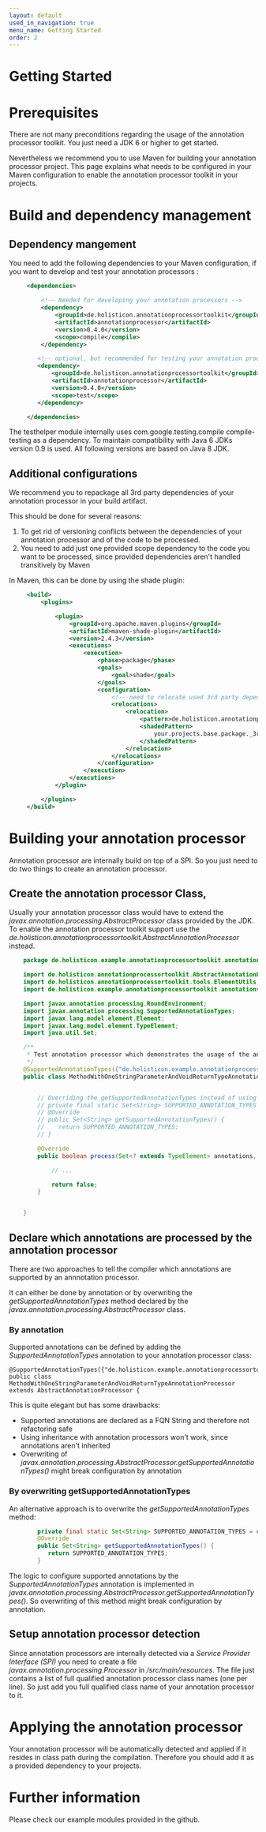```yaml
---
layout: default
used_in_navigation: true
menu_name: Getting Started
order: 2
---
```

# Getting Started

# Prerequisites

There are not many preconditions regarding the usage of the annotation processor toolkit.
You just need a JDK 6 or higher to get started.

Nevertheless we recommend you to use Maven for building your annotation processor project.
This page explains what needs to be configured in your Maven configuration to enable the annotation processor toolkit in your projects.

# Build and dependency management
## Dependency mangement

You need to add the following dependencies to your Maven configuration, if you want to develop and test your annotation processors :

```xml
     <dependencies>

         <!-- Needed for developing your annotation processors -->
         <dependency>
             <groupId>de.holisticon.annotationprocessortoolkit</groupId>
             <artifactId>annotationprocessor</artifactId>
             <version>0.4.0</version>
             <scope>compile</compile>
         </dependency>

        <!-- optional, but recommended for testing your annotation processor -->
        <dependency>
            <groupId>de.holisticon.annotationprocessortoolkit</groupId>
            <artifactId>annotationprocessor</artifactId>
            <version>0.4.0</version>
            <scope>test</scope>
        </dependency>

     </dependencies>
```

The testhelper module internally uses com.google.testing.compile compile-testing as a dependency.
To maintain compatibility with Java 6 JDKs version 0.9 is used. All following versions are based on Java 8 JDK.

## Additional configurations

We recommend you to repackage all 3rd party dependencies of your annotation processor in your build artifact.

This should be done for several reasons:

1. To get rid of versioning conflicts between the dependencies of your annotation processor and of the code to be processed.
2. You need to add just one provided scope dependency to the code you want to be processed, since provided dependencies aren't handled transitively by Maven

In Maven, this can be done by using the shade plugin:

```xml
     <build>
         <plugins>

             <plugin>
                 <groupId>org.apache.maven.plugins</groupId>
                 <artifactId>maven-shade-plugin</artifactId>
                 <version>2.4.3</version>
                 <executions>
                     <execution>
                         <phase>package</phase>
                         <goals>
                             <goal>shade</goal>
                         </goals>
                         <configuration>
                             <!-- need to relocate used 3rd party dependencies and their transitive dependencies -->
                             <relocations>
                                 <relocation>
                                     <pattern>de.holisticon.annotationprocessortoolkit</pattern>
                                     <shadedPattern>
                                         your.projects.base.package._3rdparty.de.holisticon.annotationprocessortoolkit
                                     </shadedPattern>
                                 </relocation>
                             </relocations>
                         </configuration>
                     </execution>
                 </executions>
             </plugin>

         </plugins>
     </build>
```

# Building your annotation processor

Annotation processor are internally build on top of a SPI.
So you just need to do two things to create an annotation processor.

## Create the annotation processor Class‚

Usually your annotation processor class would have to extend the _javax.annotation.processing.AbstractProcessor_ class provided by the JDK.
To enable the annotation processor toolkit support use the _de.holisticon.annotationprocessortoolkit.AbstractAnnotationProcessor_ instead.

```java
    package de.holisticon.example.annotationprocessortoolkit.annotationprocessor;

    import de.holisticon.annotationprocessortoolkit.AbstractAnnotationProcessor;
    import de.holisticon.annotationprocessortoolkit.tools.ElementUtils;
    import de.holisticon.example.annotationprocessortoolkit.annotations.MethodWithOneStringParameterAndVoidReturnTypeAnnotation;

    import javax.annotation.processing.RoundEnvironment;
    import javax.annotation.processing.SupportedAnnotationTypes;
    import javax.lang.model.element.Element;
    import javax.lang.model.element.TypeElement;
    import java.util.Set;

    /**
     * Test annotation processor which demonstrates the usage of the annotation processor toolkit.
     */
    @SupportedAnnotationTypes({"de.holisticon.example.annotationprocessortoolkit.annotations.MethodWithOneStringParameterAndVoidReturnTypeAnnotation"})
    public class MethodWithOneStringParameterAndVoidReturnTypeAnnotationProcessor extends AbstractAnnotationProcessor {


        // Overriding the getSupportedAnnotationTypes instead of using the SupportedAnnotationTypes annotation might be an option this is especially useful if you have inheritance
        // private final static Set<String> SUPPORTED_ANNOTATION_TYPES = createSupportedAnnotationSet(MethodWithOneStringParameterAndVoidReturnTypeAnnotation.class);
        // @Override
        // public Set<String> getSupportedAnnotationTypes() {
        //    return SUPPORTED_ANNOTATION_TYPES;
        // }

        @Override
        public boolean process(Set<? extends TypeElement> annotations, RoundEnvironment roundEnv) {

            // ...

            return false;
        }


    }

```

## Declare which annotations are processed by the annotation processor

There are two approaches to tell the compiler which annotations are supported by an annnotation processor.

It can either be done by annotation or by overwriting the _getSupportedAnnotationTypes_ method declared by the _javax.annotation.processing.AbstractProcessor_ class.

### By annotation

Supported annotations can be defined by adding the _SupportedAnnotationTypes_ annotation to your annotation processor class:

    @SupportedAnnotationTypes({"de.holisticon.example.annotationprocessortoolkit.annotations.MethodWithOneStringParameterAndVoidReturnTypeAnnotation"})
    public class MethodWithOneStringParameterAndVoidReturnTypeAnnotationProcessor extends AbstractAnnotationProcessor {

This is quite elegant but has some drawbacks:

- Supported annotations are declared as a FQN String and therefore not refactoring safe
- Using inheritance with annotation processors won't work, since annotations aren't inherited
- Overwriting of _javax.annotation.processing.AbstractProcessor.getSupportedAnnotationTypes()_ might break configuration by annotation

### By overwriting getSupportedAnnotationTypes

An alternative approach is to overwrite the _getSupportedAnnotationTypes_ method:

```java
        private final static Set<String> SUPPORTED_ANNOTATION_TYPES = createSupportedAnnotationSet(Annotation1.class, Annotation2.class);
        @Override
        public Set<String> getSupportedAnnotationTypes() {
           return SUPPORTED_ANNOTATION_TYPES;
        }
```

The logic to configure supported annotations by  the _SupportedAnnotationTypes_ annotation is implemented in _javax.annotation.processing.AbstractProcessor.getSupportedAnnotationTypes()_.
So overwriting of this method might break configuration by annotation.

## Setup annotation processor detection

Since annotation processors are internally detected via a _Service Provider Interface (SPI)_ you need to create a file _javax.annotation.processing.Processor_ in _/src/main/resources_.
The file just contains a list of full qualified annotation processor class names (one per line).
So just add you full qualified class name of your annotation processor to it.

# Applying the annotation processor
Your annotation processor will be automatically detected and applied if it resides in class path during the compilation.
Therefore you should add it as a provided dependency to your projects.


# Further information
Please check our example modules provided in the github.

